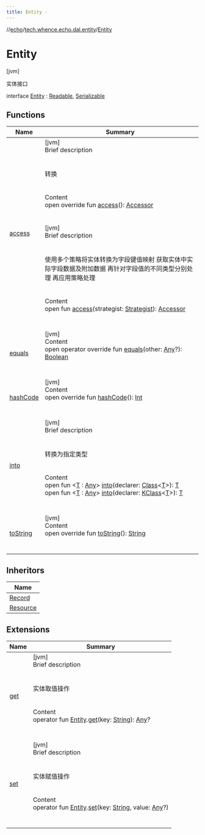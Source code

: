 ```yaml
---
title: Entity -
---
```

//[echo](../../index.md)/[tech.whence.echo.dal.entity](../index.md)/[Entity](index.md)



# Entity  
 [jvm] 

实体接口

interface [Entity](index.md) : [Readable](../../tech.whence.echo.container.accessor/-readable/index.md), [Serializable](https://docs.oracle.com/javase/8/docs/api/java/io/Serializable.html)   


## Functions  
  
|  Name|  Summary| 
|---|---|
| [access](access.md)| [jvm]  <br>Brief description  <br><br><br>转换<br><br>  <br>Content  <br>open override fun [access](access.md)(): [Accessor](../../tech.whence.echo.container.accessor/-accessor/index.md)  <br><br><br>[jvm]  <br>Brief description  <br><br><br>使用多个策略将实体转换为字段键值映射 获取实体中实际字段数据及附加数据 再针对字段值的不同类型分别处理 再应用策略处理<br><br>  <br>Content  <br>open fun [access](access.md)(strategist: [Strategist](../../tech.whence.echo.strategy/-strategist/index.md)): [Accessor](../../tech.whence.echo.container.accessor/-accessor/index.md)  <br><br><br>
| [equals](../../tech.whence.echo.webclient.response.exception/-response-unrecognized-exception/index.md#kotlin/Any/equals/#kotlin.Any?/PointingToDeclaration/)| [jvm]  <br>Content  <br>open operator override fun [equals](../../tech.whence.echo.webclient.response.exception/-response-unrecognized-exception/index.md#kotlin/Any/equals/#kotlin.Any?/PointingToDeclaration/)(other: [Any](https://kotlinlang.org/api/latest/jvm/stdlib/kotlin/-any/index.html)?): [Boolean](https://kotlinlang.org/api/latest/jvm/stdlib/kotlin/-boolean/index.html)  <br><br><br>
| [hashCode](../../tech.whence.echo.webclient.response.exception/-response-unrecognized-exception/index.md#kotlin/Any/hashCode/#/PointingToDeclaration/)| [jvm]  <br>Content  <br>open override fun [hashCode](../../tech.whence.echo.webclient.response.exception/-response-unrecognized-exception/index.md#kotlin/Any/hashCode/#/PointingToDeclaration/)(): [Int](https://kotlinlang.org/api/latest/jvm/stdlib/kotlin/-int/index.html)  <br><br><br>
| [into](into.md)| [jvm]  <br>Brief description  <br><br><br>转换为指定类型<br><br>  <br>Content  <br>open fun <[T](into.md) : [Any](https://kotlinlang.org/api/latest/jvm/stdlib/kotlin/-any/index.html)> [into](into.md)(declarer: [Class](https://docs.oracle.com/javase/8/docs/api/java/lang/Class.html)<[T](into.md)>): [T](into.md)  <br>open fun <[T](into.md) : [Any](https://kotlinlang.org/api/latest/jvm/stdlib/kotlin/-any/index.html)> [into](into.md)(declarer: [KClass](https://kotlinlang.org/api/latest/jvm/stdlib/kotlin.reflect/-k-class/index.html)<[T](into.md)>): [T](into.md)  <br><br><br>
| [toString](../../tech.whence.echo.webclient.response.exception/-response-unrecognized-exception/index.md#kotlin/Any/toString/#/PointingToDeclaration/)| [jvm]  <br>Content  <br>open override fun [toString](../../tech.whence.echo.webclient.response.exception/-response-unrecognized-exception/index.md#kotlin/Any/toString/#/PointingToDeclaration/)(): [String](https://kotlinlang.org/api/latest/jvm/stdlib/kotlin/-string/index.html)  <br><br><br>


## Inheritors  
  
|  Name| 
|---|
| [Record](../-record/index.md)
| [Resource](../../tech.whence.echo.rpc.sample.resource/-resource/index.md)


## Extensions  
  
|  Name|  Summary| 
|---|---|
| [get](../get.md)| [jvm]  <br>Brief description  <br><br><br>实体取值操作<br><br>  <br>Content  <br>operator fun [Entity](index.md).[get](../get.md)(key: [String](https://kotlinlang.org/api/latest/jvm/stdlib/kotlin/-string/index.html)): [Any](https://kotlinlang.org/api/latest/jvm/stdlib/kotlin/-any/index.html)?  <br><br><br>
| [set](../set.md)| [jvm]  <br>Brief description  <br><br><br>实体赋值操作<br><br>  <br>Content  <br>operator fun [Entity](index.md).[set](../set.md)(key: [String](https://kotlinlang.org/api/latest/jvm/stdlib/kotlin/-string/index.html), value: [Any](https://kotlinlang.org/api/latest/jvm/stdlib/kotlin/-any/index.html)?)  <br><br><br>

